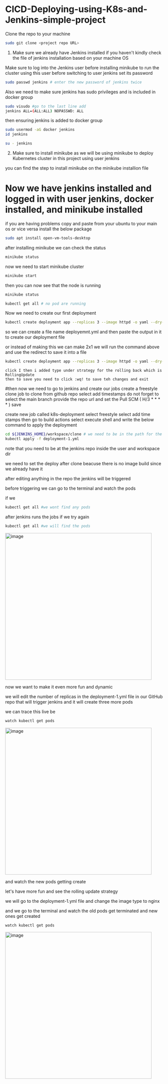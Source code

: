 # CICD-Deploying-using-K8s-and-Jenkins-simple-project

Clone the repo to your machine
```bash
sudo git clone <project repo URL>
```
1. Make sure we already have Jenkins installed if you haven't kindly check the file of jenkins installation based on your machine OS

Make sure to log into the Jenkins user before installing minikube to run the cluster using this user
before switching to user jenkins set its password
```bash
sudo passwd jenkins # enter the new password of jenkins twice
```
Also we need to make sure jenkins has sudo privileges and is included in docker group
```bash
sudo visudo #go to the last line add
jenkins ALL=(ALL:ALL) NOPASSWD: ALL
```
then ensuring jenkins is added to docker group
```bash
sudo usermod -aG docker jenkins
id jenkins
```
```bash
su - jenkins
```

2. Make sure to install minikube as we will be using minikube to deploy Kubernetes cluster in this project using user jenkins

you can find the step to install minikube on the minikube installion file


# Now we have jenkins installed and logged in with user jenkins, docker installed, and minikube installed

if you are having problems copy and paste from your ubuntu to your main os or vice versa install the below package

```bash
sudo apt install open-vm-tools-desktop
```

after installing minikube we can check the status
```bash
minikube status
```
now we need to start minikube cluster
```bash
minikube start
```
then you can now see that the node is running
```bash
minikube status
```
```bash
kubectl get all # no pod are running
```

Now we need to create our first deployment

```bash
kubectl create deployment app --replicas 3 --image httpd -o yaml --dry-run=client # This will display the output in the terminal without action
```
so we can create a file name deployemnt.yml and then paste the output in it to create our deployment file

or instead of making this we can make 2x1 we will run the command above and use the redirect to save it into a file 
```bash
kubectl create deployment app --replicas 3 --image httpd -o yaml --dry-run=client > deployment-1.yml
```
```note that i used sudo vim deployment-1.yml to get inside the file and edit the below
click I then i added type under strategy for the rolling back which is RollingUpdate
then to save you need to click :wq! to save teh changes and exit
```

#then now we need to go to jenkins and create our jobs 
create a freestyle clone job to clone from github repo
select add timestamps
do not forget to select the main branch
provide the repo url and set the Pull SCM ( H/3 * * * * )
save

create new job called k8s-deployment
select freestyle
select add time stamps
then go to build actions select execute shell and write the below command to apply the deployment

```bash
cd ${JENKINS_HOME}/workspace/clone # we need to be in the path for the deployment file, you can use pwd for the exact path
kubectl apply -f deployment-1.yml
```
note that you need to be at the jenkins repo inside the user and workspace dir

we need to set the deploy after clone beacuse there is no image build since we already have it 


after editing anything in the repo the jenkins will be triggered

before triggering we can go to the terminal and watch the pods

if we 
```bash
kubectl get all #we wont find any pods
```
after jenkins runs the jobs
if we try again 
```bash
kubectl get all #we will find the pods
```
<img width="468" alt="image" src="https://github.com/user-attachments/assets/02e2fc5f-6ab3-43d5-ad7f-7b6ab2ff6e62">

now we want to make it even more fun and dynamic 

we will edit the number of replicas in the deployment-1.yml file in our GitHub repo 
that will trigger jenkins and it will create three more pods 

we can trace this live be 
```bash
watch kubectl get pods
```
<img width="468" alt="image" src="https://github.com/user-attachments/assets/7d51d49c-90c4-4245-96f9-699ea97f0b97">

and watch the new pods getting create 

let's have more fun and see the rolling update strategy

we will go to the deployment-1.yml file and change the image type to nginx

and we go to the terminal and watch the old pods get terminated and new ones get created
```bash
watch kubectl get pods
```
<img width="468" alt="image" src="https://github.com/user-attachments/assets/d2a41ce9-b7da-44f2-86b7-97fe1f7daa79">

